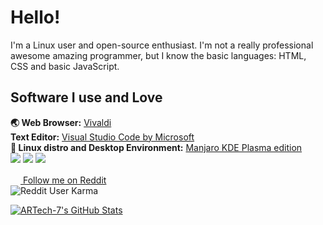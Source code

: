 # Hello!
I'm a Linux user and open-source enthusiast. I'm not a really professional awesome amazing programmer, but I know the basic languages: HTML, CSS and basic JavaScript.
## Software I use and Love
**🌏 Web Browser:** [Vivaldi](https://vivaldi.com/)  
**Text Editor:** [Visual Studio Code by Microsoft](https://code.visualstudio.com/)  
**🐧 Linux distro and Desktop Environment:** [Manjaro KDE Plasma edition](https://manjaro.org/downloads/official/kde/)  
<img src="https://img.shields.io/badge/git%20-%23F05033.svg?&style=for-the-badge&logo=git&logoColor=white"> <img src="https://img.shields.io/badge/html5%20-%23E34F26.svg?&style=for-the-badge&logo=html5&logoColor=white"> <img src="https://img.shields.io/badge/css3%20-%231572B6.svg?&style=for-the-badge&logo=css3&logoColor=white">
  
[<img height="16" width="16" src="http://simpleicons.org/icons/reddit.svg"> Follow me on Reddit](https://www.reddit.com/u/ARCyberLinux)  
![Reddit User Karma](https://img.shields.io/reddit/user-karma/combined/ARCyberLinux?color=orange&label=My%20Karma%20on%20Reddit&style=for-the-badge)  
  
[![ARTech-7's GitHub Stats](https://github-readme-stats.vercel.app/api?username=ARTech-7)](https://github.com/ARTech-7)
